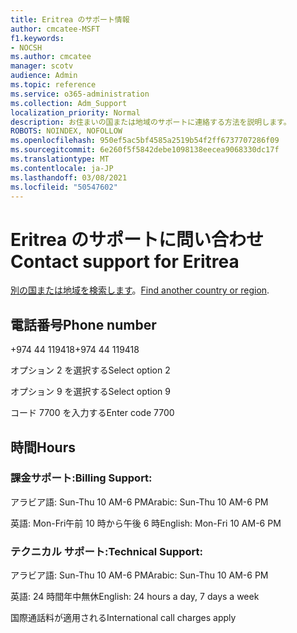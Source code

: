 ```yaml
---
title: Eritrea のサポート情報
author: cmcatee-MSFT
f1.keywords:
- NOCSH
ms.author: cmcatee
manager: scotv
audience: Admin
ms.topic: reference
ms.service: o365-administration
ms.collection: Adm_Support
localization_priority: Normal
description: お住まいの国または地域のサポートに連絡する方法を説明します。
ROBOTS: NOINDEX, NOFOLLOW
ms.openlocfilehash: 950ef5ac5bf4585a2519b54f2ff6737707286f09
ms.sourcegitcommit: 6e260f5f5842debe1098138eecea9068330dc17f
ms.translationtype: MT
ms.contentlocale: ja-JP
ms.lasthandoff: 03/08/2021
ms.locfileid: "50547602"
---
```

# <a name="contact-support-for-eritrea"></a><span data-ttu-id="42974-103">Eritrea のサポートに問い合わせ</span><span class="sxs-lookup"><span data-stu-id="42974-103">Contact support for Eritrea</span></span>

<span data-ttu-id="42974-104">[別の国または地域を検索します](../contact-support-for-business-products.md)。</span><span class="sxs-lookup"><span data-stu-id="42974-104">[Find another country or region](../contact-support-for-business-products.md).</span></span>

## <a name="phone-number"></a><span data-ttu-id="42974-105">電話番号</span><span class="sxs-lookup"><span data-stu-id="42974-105">Phone number</span></span>
<span data-ttu-id="42974-106">+974 44 119418</span><span class="sxs-lookup"><span data-stu-id="42974-106">+974 44 119418</span></span>

<span data-ttu-id="42974-107">オプション 2 を選択する</span><span class="sxs-lookup"><span data-stu-id="42974-107">Select option 2</span></span>

<span data-ttu-id="42974-108">オプション 9 を選択する</span><span class="sxs-lookup"><span data-stu-id="42974-108">Select option 9</span></span>

<span data-ttu-id="42974-109">コード 7700 を入力する</span><span class="sxs-lookup"><span data-stu-id="42974-109">Enter code 7700</span></span>

## <a name="hours"></a><span data-ttu-id="42974-110">時間</span><span class="sxs-lookup"><span data-stu-id="42974-110">Hours</span></span>
### <a name="billing-support"></a><span data-ttu-id="42974-111">課金サポート:</span><span class="sxs-lookup"><span data-stu-id="42974-111">Billing Support:</span></span>

<span data-ttu-id="42974-112">アラビア語: Sun-Thu 10 AM-6 PM</span><span class="sxs-lookup"><span data-stu-id="42974-112">Arabic: Sun-Thu 10 AM-6 PM</span></span>

<span data-ttu-id="42974-113">英語: Mon-Fri午前 10 時から午後 6 時</span><span class="sxs-lookup"><span data-stu-id="42974-113">English: Mon-Fri 10 AM-6 PM</span></span>

### <a name="technical-support"></a><span data-ttu-id="42974-114">テクニカル サポート:</span><span class="sxs-lookup"><span data-stu-id="42974-114">Technical Support:</span></span>

<span data-ttu-id="42974-115">アラビア語: Sun-Thu 10 AM-6 PM</span><span class="sxs-lookup"><span data-stu-id="42974-115">Arabic: Sun-Thu 10 AM-6 PM</span></span>

<span data-ttu-id="42974-116">英語: 24 時間年中無休</span><span class="sxs-lookup"><span data-stu-id="42974-116">English: 24 hours a day, 7 days a week</span></span>

<span data-ttu-id="42974-117">国際通話料が適用される</span><span class="sxs-lookup"><span data-stu-id="42974-117">International call charges apply</span></span>
